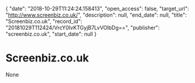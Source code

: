 {
  "date": "2018-10-29T11:24:24.158413", 
  "open_access": false, 
  "target_url": "http://www.screenbiz.co.uk/", 
  "description": null, 
  "end_date": null, 
  "title": "Screenbiz.co.uk", 
  "record_id": "20181029T112424/VrcY0IvKTGyjB7LvVOlbDg==", 
  "publisher": "screenbiz.co.uk", 
  "start_date": null
}

# Screenbiz.co.uk

None